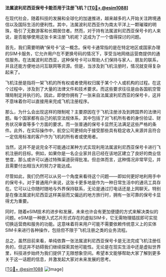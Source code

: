 **法属波利尼西亚保号卡能否用于注册飞机？[[TG💪+ @esim1088](https://t.me/s/esim1088)]**

在现代社会，随着科技的发展和全球化的加速推进，越来越多的人开始关注跨境通信以及国际生活的便利性。其中，法属波利尼西亚作为南太平洋上一颗璀璨的明珠，吸引了无数游客和长期居住者。然而，对于持有法属波利尼西亚保号卡的人来说，是否能够使用这张卡来注册飞机呢？这成为了一个值得探讨的问题。

首先，我们需要明确“保号卡”这一概念。保号卡通常指的是在特定地区或国家办理的SIM卡服务，它允许用户在不更换号码的情况下，享受当地网络运营商提供的通信服务。在法属波利尼西亚，这种保号卡可以帮助人们保持与家人、朋友的联系，并且还能方便地访问互联网等资源。但是，当涉及到飞机注册时，情况就变得复杂起来了。

飞机注册是指将一架飞机的所有权或者使用权归属于某个个人或机构的过程。在这个过程中，涉及到了大量的法律文件和技术要求。而这些要求往往是由各国航空管理局制定并执行的。因此，即使你拥有了一张来自法属波利尼西亚的保号卡，这并不意味着你可以直接用来完成飞机注册程序。

那么，为什么会出现这样的限制呢？主要原因在于飞机注册涉及到跨国界的法律问题。每个国家都有自己的航空法规体系，其中包括了对飞机所有者的身份验证、财务状况审查等多个方面的要求。而一张普通的保号卡显然无法满足这些严格的条件。此外，在实际操作中，航空公司更倾向于接受那些具有稳定收入来源并且符合一定信用标准的客户作为飞机的所有者或使用者。

当然，这并不是说完全不可能通过某种方式实现利用法属波利尼西亚保号卡进行飞机注册的目标。例如，如果你是一名企业家并且已经在该地区建立了良好的商业信誉度，那么或许可以通过特殊渠道获得批准。但总体而言，这种情况非常罕见，并且需要付出相当大的努力才能达成。

尽管如此，我们仍然可以从另一个角度来看待这个问题——即如何更好地利用手中的保号卡。对于普通用户来说，这张卡更多地是作为一种日常生活中的通讯工具存在。它可以让你随时随地与外界保持联系，无论是通过打电话还是上网聊天。特别是在像法属波利尼西亚这样美丽而又偏远的地方旅行时，拥有一张可靠的保号卡显得尤为重要。

同时，随着eSIM技术的进步和发展，未来也许会有更加便捷的方式来解决类似的问题。eSIM是一种嵌入式芯片形式存在的虚拟SIM卡，它无需物理插拔即可实现切换运营商和服务的功能。这意味着将来用户可能不需要依赖传统意义上的实体SIM卡来进行各种操作，包括但不限于飞机注册之类的业务流程。

总之，虽然目前来看，单纯依靠一张法属波利尼西亚保号卡是无法完成飞机注册任务的，但这并不妨碍我们继续探索其他可能性。无论是在现实生活中还是虚拟世界里，科技进步始终为我们提供了无限想象空间。希望本文能够帮助大家了解到更多关于这一话题的信息，并激发起大家对未来发展的思考。

[[TG💪+ @esim1088](https://t.me/s/esim1088) ![Image](https://i.postimg.cc/4NQfJmqS/Snipaste-2025-05-13-00-14-12.png)]